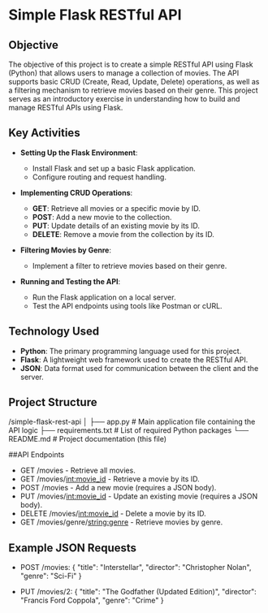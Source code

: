 # Simple Flask RESTful API

## Objective

The objective of this project is to create a simple RESTful API using Flask (Python) that allows users to manage a collection of movies. The API supports basic CRUD (Create, Read, Update, Delete) operations, as well as a filtering mechanism to retrieve movies based on their genre. This project serves as an introductory exercise in understanding how to build and manage RESTful APIs using Flask.

## Key Activities

- **Setting Up the Flask Environment**:
  - Install Flask and set up a basic Flask application.
  - Configure routing and request handling.

- **Implementing CRUD Operations**:
  - **GET**: Retrieve all movies or a specific movie by ID.
  - **POST**: Add a new movie to the collection.
  - **PUT**: Update details of an existing movie by its ID.
  - **DELETE**: Remove a movie from the collection by its ID.

- **Filtering Movies by Genre**:
  - Implement a filter to retrieve movies based on their genre.

- **Running and Testing the API**:
  - Run the Flask application on a local server.
  - Test the API endpoints using tools like Postman or cURL.

## Technology Used

- **Python**: The primary programming language used for this project.
- **Flask**: A lightweight web framework used to create the RESTful API.
- **JSON**: Data format used for communication between the client and the server.

## Project Structure

/simple-flask-rest-api
│
├── app.py # Main application file containing the API logic
├── requirements.txt # List of required Python packages
└── README.md # Project documentation (this file)

##API Endpoints
- GET /movies - Retrieve all movies.
- GET /movies/<int:movie_id> - Retrieve a movie by its ID.
- POST /movies - Add a new movie (requires a JSON body).
- PUT /movies/<int:movie_id> - Update an existing movie (requires a JSON body).
- DELETE /movies/<int:movie_id> - Delete a movie by its ID.
- GET /movies/genre/<string:genre> - Retrieve movies by genre.

## Example JSON Requests

- POST /movies:
{
    "title": "Interstellar",
    "director": "Christopher Nolan",
    "genre": "Sci-Fi"
}

- PUT /movies/2:
{
    "title": "The Godfather (Updated Edition)",
    "director": "Francis Ford Coppola",
    "genre": "Crime"
}
